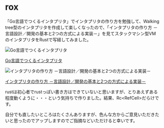 # rox
「Go言語でつくるインタプリタ」でインタプリタの作り方を勉強して、Walking tree型のインタプリタを作成して楽しくなったので、「インタプリタの作り方 －言語設計／開発の基本と2つの方式による実装－」を見てスタックマシン型VMのインタプリタをRustで写経してみました。

![Go言語でつくるインタプリタ](https://www.oreilly.co.jp/books/images/picture_large978-4-87311-822-2.jpeg)

[Go言語でつくるインタプリタ](https://www.oreilly.co.jp/books/9784873118222/)

![インタプリタの作り方 －言語設計／開発の基本と2つの方式による実装－](https://img.ips.co.jp/ij/22/1122101087/1122101087-520x.jpg)

[インタプリタの作り方 －言語設計／開発の基本と2つの方式による実装－](https://book.impress.co.jp/books/1122101087)

rustは初心者でrustっぽい書き方はできていないと思いますが、とりあえずある程度動くように・・・という気持ちで作りました。結果、Rc\<RefCell\>だらけです。

自分でも直したいところはたくさんありますが、色んな方からご意見いただきたいと思ったのでアップしますのでご指摘などいただけると幸いです。
